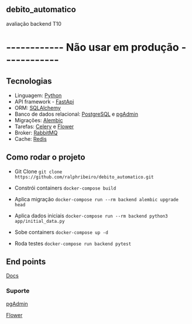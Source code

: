## debito_automatico

avaliação backend T10


# ------------ Não usar em produção ------------





## Tecnologias
- Linguagem: [Python](https://www.python.org/)
- API framework - [FastApi](https://fastapi.tiangolo.com/)
- ORM: [SQLAlchemy](https://www.sqlalchemy.org/link)
- Banco de dados relacional: [PostgreSQL](https://www.postgresql.org/) e [pgAdmin](https://www.pgadmin.org/)
- Migrações: [Alembic](https://alembic.sqlalchemy.org/en/latest/link)
- Tarefas: [Celery](https://pypi.org/project/celery/) e [Flower](https://flower.readthedocs.io/en/latest/)
- Broker: [RabbitMQ](https://www.rabbitmq.com/)
- Cache: [Redis](https://redis.io/)




## Como rodar o projeto
- Git Clone 
`git clone https://github.com/ralphribeiro/debito_automatico.git`

- Constrói containers
`docker-compose build`

- Aplica migração
`docker-compose run --rm backend alembic upgrade head`

- Aplica dados iniciais
`docker-compose run --rm backend python3 app/initial_data.py`

- Sobe containers
`docker-compose up -d`

- Roda testes
`docker-compose run backend pytest`





## End points

[Docs](http://localhost:8000/api/v1/docs)




### Suporte

[pgAdmin](http://localhost:5050/)

[Flower](http://localhost:5555/)



